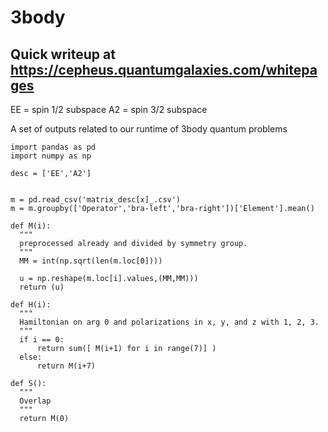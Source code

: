 # 3body

## Quick writeup at https://cepheus.quantumgalaxies.com/whitepages

EE = spin 1/2 subspace
A2 = spin 3/2 subspace


A set of outputs related to our runtime of 3body quantum problems

    import pandas as pd
    import numpy as np
    
    desc = ['EE','A2']


    m = pd.read_csv('matrix_desc[x]_.csv')
    m = m.groupby(['Operator','bra-left','bra-right'])['Element'].mean()

    def M(i):
      """
      preprocessed already and divided by symmetry group.
      """
      MM = int(np.sqrt(len(m.loc[0])))
      
      u = np.reshape(m.loc[i].values,(MM,MM)))
      return (u)

    def H(i):
      """
      Hamiltonian on arg 0 and polarizations in x, y, and z with 1, 2, 3.
      """
      if i == 0: 
          return sum([ M(i+1) for i in range(7)] )
      else:
          return M(i+7)
      
    def S():
      """
      Overlap
      """  
      return M(0)
  
  
